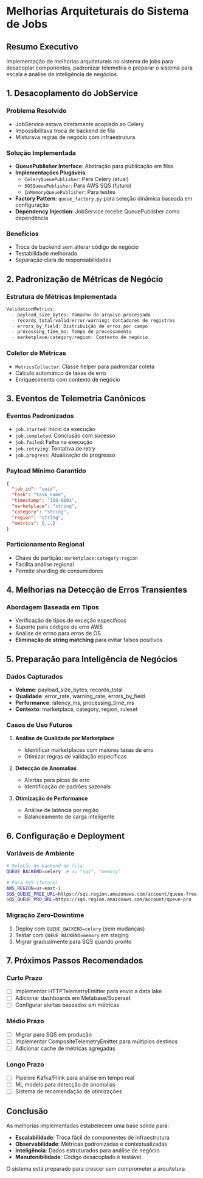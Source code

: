 # Melhorias Arquiteturais do Sistema de Jobs

## Resumo Executivo

Implementação de melhorias arquiteturais no sistema de jobs para desacoplar componentes, padronizar telemetria e preparar o sistema para escala e análise de inteligência de negócios.

## 1. Desacoplamento do JobService

### Problema Resolvido
- JobService estava diretamente acoplado ao Celery
- Impossibilitava troca de backend de fila
- Misturava regras de negócio com infraestrutura

### Solução Implementada
- **QueuePublisher Interface**: Abstração para publicação em filas
- **Implementações Plugáveis**:
  - `CeleryQueuePublisher`: Para Celery (atual)
  - `SQSQueuePublisher`: Para AWS SQS (futuro)
  - `InMemoryQueuePublisher`: Para testes
- **Factory Pattern**: `queue_factory.py` para seleção dinâmica baseada em configuração
- **Dependency Injection**: JobService recebe QueuePublisher como dependência

### Benefícios
- Troca de backend sem alterar código de negócio
- Testabilidade melhorada
- Separação clara de responsabilidades

## 2. Padronização de Métricas de Negócio

### Estrutura de Métricas Implementada

```python
ValidationMetrics:
  - payload_size_bytes: Tamanho do arquivo processado
  - records_total/valid/error/warning: Contadores de registros
  - errors_by_field: Distribuição de erros por campo
  - processing_time_ms: Tempo de processamento
  - marketplace/category/region: Contexto de negócio
```

### Coletor de Métricas
- `MetricsCollector`: Classe helper para padronizar coleta
- Cálculo automático de taxas de erro
- Enriquecimento com contexto de negócio

## 3. Eventos de Telemetria Canônicos

### Eventos Padronizados
- `job.started`: Início da execução
- `job.completed`: Conclusão com sucesso
- `job.failed`: Falha na execução
- `job.retrying`: Tentativa de retry
- `job.progress`: Atualização de progresso

### Payload Mínimo Garantido
```json
{
  "job_id": "uuid",
  "task": "task_name",
  "timestamp": "ISO-8601",
  "marketplace": "string",
  "category": "string",
  "region": "string",
  "metrics": {...}
}
```

### Particionamento Regional
- Chave de partição: `marketplace:category:region`
- Facilita análise regional
- Permite sharding de consumidores

## 4. Melhorias na Detecção de Erros Transientes

### Abordagem Baseada em Tipos
- Verificação de tipos de exceção específicos
- Suporte para códigos de erro AWS
- Análise de errno para erros de OS
- **Eliminação de string matching** para evitar falsos positivos

## 5. Preparação para Inteligência de Negócios

### Dados Capturados
- **Volume**: payload_size_bytes, records_total
- **Qualidade**: error_rate, warning_rate, errors_by_field
- **Performance**: latency_ms, processing_time_ms
- **Contexto**: marketplace, category, region, ruleset

### Casos de Uso Futuros
1. **Análise de Qualidade por Marketplace**
   - Identificar marketplaces com maiores taxas de erro
   - Otimizar regras de validação específicas

2. **Detecção de Anomalias**
   - Alertas para picos de erro
   - Identificação de padrões sazonais

3. **Otimização de Performance**
   - Análise de latência por região
   - Balanceamento de carga inteligente

## 6. Configuração e Deployment

### Variáveis de Ambiente
```bash
# Seleção de backend de fila
QUEUE_BACKEND=celery  # ou "sqs", "memory"

# Para SQS (futuro)
AWS_REGION=us-east-1
SQS_QUEUE_FREE_URL=https://sqs.region.amazonaws.com/account/queue-free
SQS_QUEUE_PRO_URL=https://sqs.region.amazonaws.com/account/queue-pro
```

### Migração Zero-Downtime
1. Deploy com `QUEUE_BACKEND=celery` (sem mudanças)
2. Testar com `QUEUE_BACKEND=memory` em staging
3. Migrar gradualmente para SQS quando pronto

## 7. Próximos Passos Recomendados

### Curto Prazo
- [ ] Implementar HTTPTelemetryEmitter para envio a data lake
- [ ] Adicionar dashboards em Metabase/Superset
- [ ] Configurar alertas baseados em métricas

### Médio Prazo
- [ ] Migrar para SQS em produção
- [ ] Implementar CompositeTelemetryEmitter para múltiplos destinos
- [ ] Adicionar cache de métricas agregadas

### Longo Prazo
- [ ] Pipeline Kafka/Flink para análise em tempo real
- [ ] ML models para detecção de anomalias
- [ ] Sistema de recomendação de otimizações

## Conclusão

As melhorias implementadas estabelecem uma base sólida para:
- **Escalabilidade**: Troca fácil de componentes de infraestrutura
- **Observabilidade**: Métricas padronizadas e contextualizadas
- **Inteligência**: Dados estruturados para análise de negócio
- **Manutenibilidade**: Código desacoplado e testável

O sistema está preparado para crescer sem comprometer a arquitetura.